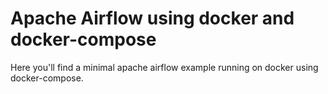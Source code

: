 # Apache Airflow using docker and docker-compose
Here you'll find a minimal apache airflow example 
running on docker using docker-compose.
